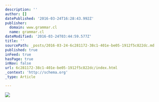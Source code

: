 ```yaml
---
description: ''
author: []
datePublished: '2016-03-24T16:28:43.992Z'
publisher:
  domain: www.grammar.cl
  name: grammar.cl
dateModified: '2016-03-24T03:44:59.577Z'
title: ''
sourcePath: _posts/2016-03-24-6c281172-38c1-401e-be05-1912f5c822dc.md
published: true
inFeed: true
hasPage: true
inNav: false
url: 6c281172-38c1-401e-be05-1912f5c822dc/index.html
_context: 'http://schema.org'
_type: Article

---
```

![](http://www.grammar.cl/rules/can-could.gif)